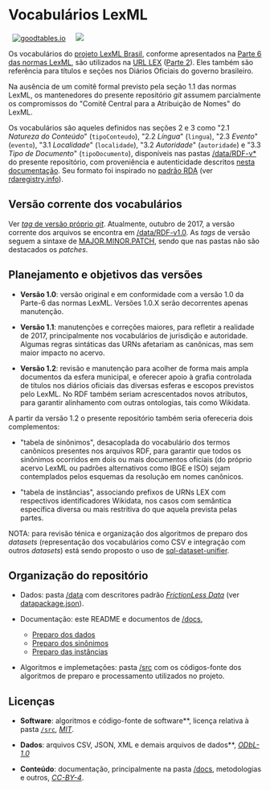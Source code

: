 # Vocabulários LexML

&nbsp; [![goodtables.io](https://goodtables.io/badge/github/okfn-brasil/lexml-vocabulary.svg)](https://goodtables.io/github/okfn-brasil/lexml-vocabulary)
 &nbsp;&nbsp;&nbsp; [![](https://upload.wikimedia.org/wikipedia/commons/e/eb/PICOL_icon_View.svg)](http://data.okfn.org/tools/view?url=https%3A%2F%2Fraw.githubusercontent.com%2Fokfn-brasil%2Flexml-vocabulary%2Fmaster%2Fdatapackage.json)

Os vocabulários do [projeto LexML Brasil](https://pt.wikipedia.org/wiki/LexML_Brasil), conforme apresentados na [Parte 6 das normas LexML](http://projeto.lexml.gov.br/documentacao/Parte-6-Vocabularios-Controlados.pdf),  são utilizados na [URL LEX](https://en.wikipedia.org/wiki/Lex_(URN)) ([Parte 2](http://projeto.lexml.gov.br/documentacao/Parte-2-LexML-URN.pdf)). Eles  também são  referência para títulos e seções nos Diários Oficiais do governo brasileiro.

Na ausência de um comitê formal previsto pela seção 1.1 das normas LexML, os mantenedores do presente repositório *git* assumem parcialmente os compromissos do "Comitê Central para a Atribuição de Nomes" do LexML.

Os vocabulários são aqueles definidos nas seções 2 e 3 como "2.1 *Natureza do Conteúdo*" (`tipoConteudo`), "2.2 *Língua*" (`lingua`),  "2.3 *Evento*" (`evento`),  "3.1 *Localidade*" (`localidade`),  "3.2 *Autoridade*" (`autoridade`) e  "3.3 *Tipo de Documento*" (`tipoDocumento`),
disponíveis nas pastas [/data/RDF-v*](data) do presente repositório, com proveniência e autenticidade descritos [nesta documentação](docs/preparo.md). Seu formato foi inspirado no [padrão RDA](https://en.wikipedia.org/wiki/Resource_Description_and_Access) (ver [rdaregistry.info](http://www.rdaregistry.info/)).

## Versão corrente dos vocabulários

Ver [_tag_ de versão próprio *git*](https://github.com/okfn-brasil/lexml-vocabulary/releases). Atualmente, outubro de 2017, a versão corrente dos arquivos se encontra em [/data/RDF-v1.0](data/RDF-v1.0). As _tags_ de versão seguem a sintaxe de [MAJOR.MINOR.PATCH](http://semver.org/), sendo que nas pastas não são destacados os *patches*.

## Planejamento e objetivos das versões

* **Versão 1.0**: versão original e em conformidade com a versão 1.0 da Parte-6 das normas LexML. Versões 1.0.X serão decorrentes apenas manutenção.

* **Versão 1.1**: manutenções e correções maiores, para refletir a realidade de 2017, principalmente nos vocabulários de jurisdição e autoridade. Algumas regras sintáticas das URNs afetariam as canônicas, mas sem maior impacto no acervo.

* **Versão 1.2**: revisão e manutenção para acolher de forma mais ampla documentos da esfera municipal, e oferecer apoio à grafia controlada de títulos nos diários oficiais das diversas esferas e escopos previstos pelo LexML. No RDF também seriam acrescentados novos atributos, para garantir alinhamento com outras ontologias, tais como Wikidata.

A partir da versão 1.2 o presente repositório também seria ofereceria dois complementos:

* "tabela de sinônimos", desacoplada do vocabulário dos termos canônicos presentes nos arquivos RDF, para garantir que todos os sinônimos ocorridos em dois ou mais documentos oficiais (do próprio acervo LexML ou padrões alternativos como IBGE e ISO) sejam contemplados pelos esquemas da resolução em nomes canônicos.

* "tabela de instâncias", associando prefixos de URNs LEX com respectivos identificadores Wikidata, nos casos com semântica específica diversa ou mais restritiva do que aquela prevista pelas partes.

NOTA: para revisão ténica e organização dos algoritmos de preparo dos *datasets* (representação dos vocabulários como CSV e integração com outros *datasets*) está sendo proposto o uso de [sql-dataset-unifier](https://github.com/datasets-br/sql-unifier).

## Organização do repositório

* Dados: pasta [/data](data) com descritores padrão [*FrictionLess Data*](http://frictionlessdata.io/) (ver [datapackage.json](datapackage.json)).

* Documentação: este README e documentos de [/docs](docs),
   * [Preparo dos dados](docs/preparo.md)
   * [Preparo dos sinônimos](docs/sinonimos.md)
   * [Preparo das instâncias](docs/instancias.md)

* Algoritmos e implemetações: pasta [/src](src) com os códigos-fonte dos algoritmos de preparo e processamento utilizados no projeto.

## Licenças

* **Software**: algoritmos e código-fonte de software**,  licença relativa à pasta [`/src`](src), [*MIT*](https://spdx.org/licenses/MIT.html).

* **Dados**: arquivos CSV, JSON, XML e demais arquivos de dados**, [*ODbL-1.0*](https://spdx.org/licenses/ODbL-1.0.html)

* **Conteúdo**: documentação, principalmente na pasta [/docs](docs), metodologias e outros, [*CC-BY-4*](https://creativecommons.org/licenses/by/4.0/).

